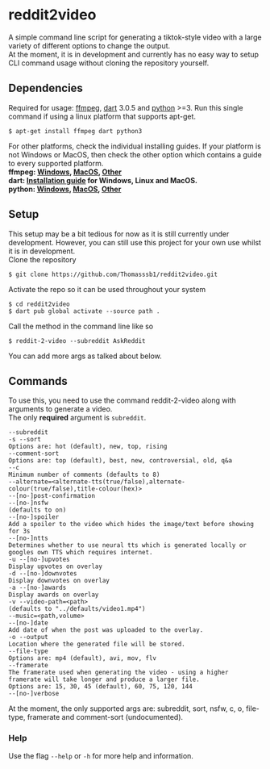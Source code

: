 # reddit2video
A simple command line script for generating a tiktok-style video with a large variety of different options to change the output. <br>
At the moment, it is in development and currently has no easy way to setup CLI command usage without cloning the repository yourself.

## Dependencies
Required for usage: [ffmpeg](https://ffmpeg.org/about.html), [dart](https://dart.dev/) 3.0.5 and [python](https://www.python.org/) >=3.
Run this single command if using a linux platform that supports apt-get.
```
$ apt-get install ffmpeg dart python3
```
For other platforms, check the individual installing guides. If your platform is not Windows or MacOS, then check the other option which contains a guide to every supported platform.<br>
<b>ffmpeg: [Windows](https://www.gyan.dev/ffmpeg/builds/), [MacOS](https://evermeet.cx/ffmpeg/), [Other](https://ffmpeg.org/download.html)<br>
dart: [Installation guide](https://dart.dev/get-dart#install) for Windows, Linux and MacOS.<br>
python: [Windows](https://www.python.org/downloads/windows/), [MacOS](https://www.python.org/downloads/macos/), [Other](https://www.python.org/download/other/)
</b>

## Setup
This setup may be a bit tedious for now as it is still currently under development. However, you can still use this project for your own use whilst it is in development. <br>
Clone the repository
``` 
$ git clone https://github.com/Thomasssb1/reddit2video.git
```
Activate the repo so it can be used throughout your system
```
$ cd reddit2video
$ dart pub global activate --source path .
```
Call the method in the command line like so
```
$ reddit-2-video --subreddit AskReddit
```
You can add more args as talked about below.

## Commands
To use this, you need to use the command reddit-2-video along with arguments to generate a video. <br>
The only **required** argument is `subreddit`.
<br>
```
--subreddit
-s --sort
Options are: hot (default), new, top, rising
--comment-sort                                                                            
Options are: top (default), best, new, controversial, old, q&a
--c
Minimum number of comments (defaults to 8)
--alternate=<alternate-tts(true/false),alternate-colour(true/false),title-colour(hex)>    
--[no-]post-confirmation
--[no-]nsfw
(defaults to on)
--[no-]spoiler
Add a spoiler to the video which hides the image/text before showing for 3s
--[no-]ntts
Determines whether to use neural tts which is generated locally or googles own TTS which requires internet.
-u --[no-]upvotes
Display upvotes on overlay
-d --[no-]downvotes
Display downvotes on overlay
-a --[no-]awards
Display awards on overlay
-v --video-path=<path>
(defaults to "../defaults/video1.mp4")
--music=<path,volume>
--[no-]date
Add date of when the post was uploaded to the overlay.
-o --output
Location where the generated file will be stored.
--file-type
Options are: mp4 (default), avi, mov, flv
--framerate
The framerate used when generating the video - using a higher framerate will take longer and produce a larger file.
Options are: 15, 30, 45 (default), 60, 75, 120, 144
--[no-]verbose
```
At the moment, the only supported args are:
subreddit, sort, nsfw, c, o, file-type, framerate and comment-sort (undocumented).
### Help
Use the flag `--help` or `-h` for more help and information.
